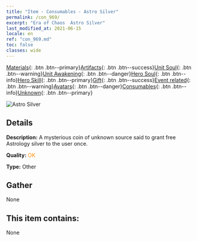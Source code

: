 ```yaml
---
title: "Item - Consumables - Astro Silver"
permalink: /con_969/
excerpt: "Era of Chaos  Astro Silver"
last_modified_at: 2021-06-15
locale: en
ref: "con_969.md"
toc: false
classes: wide
---
```

 [Materials](/Items/){: .btn .btn--primary}[Artifacts](/Items/Artifacts/){: .btn .btn--success}[Unit Soul](/Items/UnitSoul/){: .btn .btn--warning}[Unit Awakening](/Items/UnitAwakening/){: .btn .btn--danger}[Hero Soul](/Items/HeroSoul/){: .btn .btn--info}[Hero Skill](/Items/HeroSkill/){: .btn .btn--primary}[Gift](/Items/Gift/){: .btn .btn--success}[Event related](/Items/Events/){: .btn .btn--warning}[Avatars](/Items/Avatars/){: .btn .btn--danger}[Consumables](/Items/Consumables/){: .btn .btn--info}[Unknown](/Items/Unknown/){: .btn .btn--primary}

 ![Astro Silver](/images/t/artifact_41003.png)

## Details
 **Description:** A mysterious coin of unknown source said to grant free Astrology silver to the user once.

 **Quality:** <span style="color: #FF8C00">OK</span>

 **Type:** Other

## Gather

  None

## This item contains:

  None

